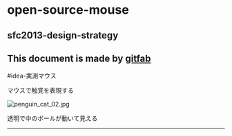 # open-source-mouse
## sfc2013-design-strategy  
This document is made by [gitfab](http://gitfab.org)
---
#idea-実測マウス

マウスで触覚を表現する


![penguin_cat_02.jpg](https://raw.github.com/yukinon3n/open-source-mouse/master/gitfab/resources/penguin_cat_02.jpg)

透明で中のボールが動いて見える

---
